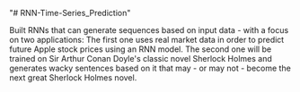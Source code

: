 "# RNN-Time-Series_Prediction" 

Built RNNs that can generate sequences based on input data - with a focus on two applications:
The first one uses real market data in order to predict future Apple stock prices using an RNN model.
The second one will be trained on Sir Arthur Conan Doyle's classic novel Sherlock Holmes and generates wacky sentences based on it that may - or may not - become the next great Sherlock Holmes novel.
